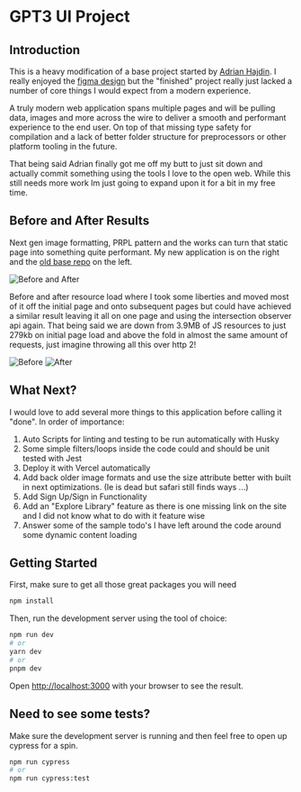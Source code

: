 # GPT3 UI Project

## Introduction

This is a heavy modification of a base project started by [Adrian Hajdin](https://github.com/adrianhajdin). I really enjoyed the [figma design](https://www.figma.com/file/lz9lLpFHMxHm2odnwM3R0z/gpt3) but the "finished" project really just lacked a number of core things I would expect from a modern experience.

A truly modern web application spans multiple pages and will be pulling data, images and more across the wire to deliver a smooth and performant experience to the end user. On top of that missing type safety for compilation and a lack of better folder structure for preprocessors or other platform tooling in the future. 

That being said Adrian finally got me off my butt to just sit down and actually commit something using the tools I love to the open web. While this still needs more work Im just going to expand upon it for a bit in my free time.

## Before and After Results

Next gen image formatting, PRPL pattern and the works can turn that static page into something quite performant. My new application is on the right and the [old base repo](https://github.com/adrianhajdin/project_modern_ui_ux_gpt3) on the left.

![Before and After](https://i.imgur.com/h5ljNMo.png)

Before and after resource load where I took some liberties and moved most of it off the initial page and onto subsequent pages but could have achieved a similar result leaving it all on one page and using the intersection observer api again. That being said we are down from 3.9MB of JS resources to just 279kb on initial page load and above the fold in almost the same amount of requests, just imagine throwing all this over http 2!

![Before](https://i.imgur.com/f1VB98b.png)
![After](https://i.imgur.com/L7Jm1SC.png)
## What Next?

I would love to add several more things to this application before calling it "done". In order of importance:

1. Auto Scripts for linting and testing to be run automatically with Husky
2. Some simple filters/loops inside the code could and should be unit tested with Jest
3. Deploy it with Vercel automatically
4. Add back older image formats and use the size attribute better with built in next optimizations. (Ie is dead but safari still finds ways ...)
5. Add Sign Up/Sign in Functionality
6. Add an "Explore Library" feature as there is one missing link on the site and I did not know what to do with it feature wise
7. Answer some of the sample todo's I have left around the code around some dynamic content loading

## Getting Started

First, make sure to get all those great packages you will need

```bash
npm install
```

Then, run the development server using the tool of choice:

```bash
npm run dev
# or
yarn dev
# or
pnpm dev
```

Open [http://localhost:3000](http://localhost:3000) with your browser to see the result.

## Need to see some tests?

Make sure the development server is running and then feel free to open up cypress for a spin.

```bash
npm run cypress
# or
npm run cypress:test
```


